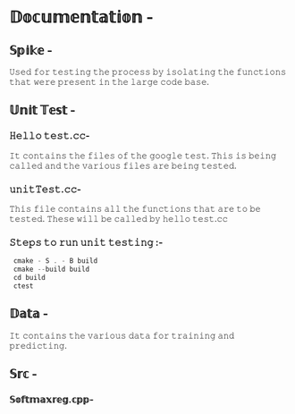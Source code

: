 
# 𝔻𝕠𝕔𝕦𝕞𝕖𝕟𝕥𝕒𝕥𝕚𝕠𝕟 - 

## 𝕊𝕡𝕚𝕜𝕖 -
𝚄𝚜𝚎𝚍 𝚏𝚘𝚛 𝚝𝚎𝚜𝚝𝚒𝚗𝚐 𝚝𝚑𝚎 𝚙𝚛𝚘𝚌𝚎𝚜𝚜 𝚋𝚢 𝚒𝚜𝚘𝚕𝚊𝚝𝚒𝚗𝚐 𝚝𝚑𝚎 𝚏𝚞𝚗𝚌𝚝𝚒𝚘𝚗𝚜 𝚝𝚑𝚊𝚝 𝚠𝚎𝚛𝚎 𝚙𝚛𝚎𝚜𝚎𝚗𝚝 𝚒𝚗 𝚝𝚑𝚎 𝚕𝚊𝚛𝚐𝚎 𝚌𝚘𝚍𝚎 𝚋𝚊𝚜𝚎.

## 𝕌𝕟𝕚𝕥 𝕋𝕖𝕤𝕥 -

### 𝙷𝚎𝚕𝚕𝚘 𝚝𝚎𝚜𝚝.𝚌𝚌-
𝙸𝚝 𝚌𝚘𝚗𝚝𝚊𝚒𝚗𝚜 𝚝𝚑𝚎 𝚏𝚒𝚕𝚎𝚜 𝚘𝚏 𝚝𝚑𝚎 𝚐𝚘𝚘𝚐𝚕𝚎 𝚝𝚎𝚜𝚝. 𝚃𝚑𝚒𝚜 𝚒𝚜 𝚋𝚎𝚒𝚗𝚐 𝚌𝚊𝚕𝚕𝚎𝚍 𝚊𝚗𝚍 𝚝𝚑𝚎 𝚟𝚊𝚛𝚒𝚘𝚞𝚜 𝚏𝚒𝚕𝚎𝚜 𝚊𝚛𝚎 𝚋𝚎𝚒𝚗𝚐 𝚝𝚎𝚜𝚝𝚎𝚍.

### 𝚞𝚗𝚒𝚝𝚃𝚎𝚜𝚝.𝚌𝚌-
𝚃𝚑𝚒𝚜 𝚏𝚒𝚕𝚎 𝚌𝚘𝚗𝚝𝚊𝚒𝚗𝚜 𝚊𝚕𝚕 𝚝𝚑𝚎 𝚏𝚞𝚗𝚌𝚝𝚒𝚘𝚗𝚜 𝚝𝚑𝚊𝚝 𝚊𝚛𝚎 𝚝𝚘 𝚋𝚎 𝚝𝚎𝚜𝚝𝚎𝚍. 𝚃𝚑𝚎𝚜𝚎 𝚠𝚒𝚕𝚕 𝚋𝚎 𝚌𝚊𝚕𝚕𝚎𝚍 𝚋𝚢 𝚑𝚎𝚕𝚕𝚘 𝚝𝚎𝚜𝚝.𝚌𝚌

### 𝚂𝚝𝚎𝚙𝚜 𝚝𝚘 𝚛𝚞𝚗 𝚞𝚗𝚒𝚝 𝚝𝚎𝚜𝚝𝚒𝚗𝚐 :-

```c++
 cmake - S . - B build
 cmake --build build
 cd build
 ctest
 ```

## 𝔻𝕒𝕥𝕒 -
𝙸𝚝 𝚌𝚘𝚗𝚝𝚊𝚒𝚗𝚜 𝚝𝚑𝚎 𝚟𝚊𝚛𝚒𝚘𝚞𝚜 𝚍𝚊𝚝𝚊 𝚏𝚘𝚛 𝚝𝚛𝚊𝚒𝚗𝚒𝚗𝚐 𝚊𝚗𝚍 𝚙𝚛𝚎𝚍𝚒𝚌𝚝𝚒𝚗𝚐.

## 𝕊𝕣𝕔 -

### 𝕊𝕠𝕗𝕥𝕞𝕒𝕩𝕣𝕖𝕘.𝕔𝕡𝕡-





